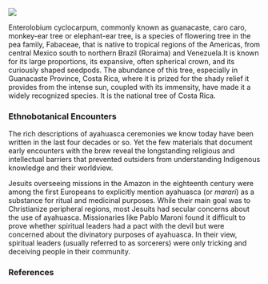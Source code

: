 <a href="https://juncture-digital.org"><img src="https://juncture-digital.org/images/ve-button.png"></a>

<param ve-config 
       title="Parota Essay"
       author="Diana Heredia-Lopez"
       banner="https://upload.wikimedia.org/wikipedia/commons/thumb/e/e8/Enterolobium_cyclocarpum%2C_Singapore.jpg/1920px-Enterolobium_cyclocarpum%2C_Singapore.jpg" 
       layout="vertical">
       
Enterolobium cyclocarpum, commonly known as guanacaste, caro caro, monkey-ear tree or elephant-ear tree, is a species of flowering tree in the pea family, Fabaceae, that is native to tropical regions of the Americas, from central Mexico south to northern Brazil (Roraima) and Venezuela.It is known for its large proportions, its expansive, often spherical crown, and its curiously shaped seedpods. The abundance of this tree, especially in Guanacaste Province, Costa Rica, where it is prized for the shady relief it provides from the intense sun, coupled with its immensity, have made it a widely recognized species. It is the national tree of Costa Rica.
<param ve-map center="Q6462107" zoom="11" prefer-geojson> 
<param ve-image url="https://upload.wikimedia.org/wikipedia/commons/0/05/Cruz_de_Huanacaxtle.jpg">

### Ethnobotanical Encounters
The rich descriptions of ayahuasca ceremonies we know today have been written in the last four decades or so. Yet the few materials that document early encounters with the brew reveal the longstanding religious and intellectual barriers that prevented outsiders from understanding Indigenous knowledge and their worldview.



Jesuits overseeing missions in the Amazon in the eighteenth century were among the first Europeans to explicitly mention ayahuasca (or _marari_) as a substance for ritual and medicinal purposes. While their main goal was to Christianize peripheral regions, most Jesuits had secular concerns about the use of <span data-click-image-zoomto="next">ayahuasca</span>. Missionaries like Pablo Maroni found it difficult to prove whether spiritual leaders had a pact with the devil but were concerned about the divinatory purposes of ayahuasca. In their view, spiritual leaders (usually referred to as sorcerers) were only tricking and deceiving people in their community. 

<param ve-image 
       manifest="https://www.wdl.org/en/item/1137/manifest"
       title="Samuel Fritz, The Marañon or Amazon River with the Mission of the Society of Jesus, 1707 " 
       description="An eighteenth-century map of the Amazon river and one of its main tributaries, the Marañón. Fritz was also a Jesuit and Maroni included his diary and map in his 1738 book, Noticias auténticas del famoso río Marañón y misión apostólica de la Compañía de Jesús de la provincia de Quito. This reproduction was printed in Quito in 1707 by Juan de Narvaes" 
       attribution="Courtesy of the Biblioteca Nacional Digital (Brasil) in partnership with WDL- ARC.030,02,01 "
       license="Public Domain"
     >
       
<param ve-image
       manifest="https://iiif.juncture-digital.org/manifest/2b463c8d4b8957916687e1d8553b2b216d951456c3611a01ceb41ba8d5a92a12"
       label="Pablo Maroni, Noticias auténticas del famoso río Marañón y misión apostólica de la Compañía de Jesús de la provincia de Quito, 1738 [first published in 1889]"
       description="Pablo Maroni's discussion of different Amazonian groups' rituals and their alleged association with the devil. Maroni mentions the use of a white datura and a vine called ayahuasca to 'deprive of the senses'"
       attribution="Courtesy of the Biblioteca Digital AECID (Madrid) - Signatura: 3GR-7315"
       license="Creative Commons - Attribution, Non-Commercial, ShareAlike"
       >

### References
[^ref1]: My brain,_On Caffeine_, Guadalajara 2021
